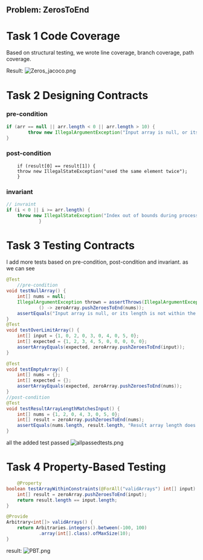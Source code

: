 ## Problem: ZerosToEnd

# Task 1 Code Coverage

Based on structural testing, we wrote line coverage, branch coverage, path coverage.

Result:
![Zeros_jacoco.png](images/Zeros_jacoco.png)


# Task 2 Designing Contracts
### pre-condition
```java
if (arr == null || arr.length < 0 || arr.length > 10) {
        throw new IllegalArgumentException("Input array is null, or its length is not within the range 0 to 10");
}

```
### post-condition
```ja[solution_ZerosToEnd.md](solution_ZerosToEnd.md)va
    if (result[0] == result[1]) {
    throw new IllegalStateException("used the same element twice");
    }
```
### invariant
```java
// invraint
if (i < 0 || i >= arr.length) {
    throw new IllegalStateException("Index out of bounds during processing");
            }

```
# Task 3 Testing Contracts
I add  more tests based on pre-condition, post-condition and invariant.
as we can see

```java
@Test
    //pre-condition
void testNullArray() {
    int[] nums = null;
    IllegalArgumentException thrown = assertThrows(IllegalArgumentException.class,
            () -> zeroArray.pushZeroesToEnd(nums));
    assertEquals("Input array is null, or its length is not within the range 0 to 10", thrown.getMessage());
}
@Test
void testOverLimitArray() {
    int[] input = {1, 0, 2, 0, 3, 0, 4, 0, 5, 0};
    int[] expected = {1, 2, 3, 4, 5, 0, 0, 0, 0, 0};
    assertArrayEquals(expected, zeroArray.pushZeroesToEnd(input));
}

@Test
void testEmptyArray() {
    int[] nums = {};
    int[] expected = {};
    assertArrayEquals(expected, zeroArray.pushZeroesToEnd(nums));
}
//post-condition
@Test
void testResultArrayLengthMatchesInput() {
    int[] nums = {1, 2, 0, 4, 3, 0, 5, 0};
    int[] result = zeroArray.pushZeroesToEnd(nums);
    assertEquals(nums.length, result.length, "Result array length does not match input array length");
}


```
all the added test passed
![allpassedtests.png](images/allpassedtests.png)

# Task 4 Property-Based Testing

```java
    @Property
boolean testArrayWithinConstraints(@ForAll("validArrays") int[] input) {
    int[] result = zeroArray.pushZeroesToEnd(input);
    return result.length == input.length;
}

@Provide
Arbitrary<int[]> validArrays() {
    return Arbitraries.integers().between(-100, 100)
            .array(int[].class).ofMaxSize(10);
}

```

result:
![PBT.png](images/PBT.png)